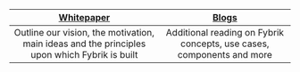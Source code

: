 [Whitepaper](https://fybrik.io/dev/static/fybrik-whitepaper-2021.pdf) | [Blogs](https://medium.com/fybrik)
:----------: | :-----------: 
Outline our vision, the motivation, main ideas and the principles upon which Fybrik is built | Additional reading on Fybrik concepts, use cases, components and more
